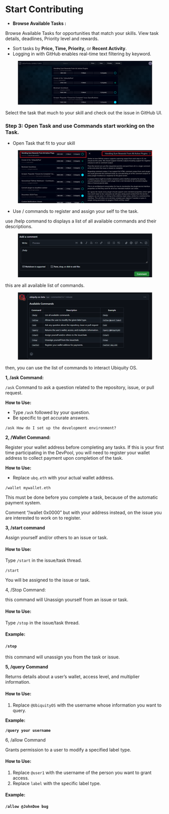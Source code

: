 # Start Contributing

* **Browse Available Tasks :**

Browse Available Tasks for opportunities that match your skills. View task details, deadlines, Priority level and rewards.

* Sort tasks by **Price, Time, Priority,** or **Recent Activity**.
* Logging in with GitHub enables real-time text filtering by keyword.

<figure><img src="../../../.gitbook/assets/image (3).png" alt=""><figcaption></figcaption></figure>

Select the task that much to your skill and check out the issue in GitHub UI.

### Step 3: Open Task and use Commands start working on the Task.

* Open Task that fit to your skill

<figure><img src="../../../.gitbook/assets/image (4).png" alt=""><figcaption></figcaption></figure>

* Use / commands to register and assign your self to the task.

use /help command to displays a list of all available commands and their descriptions.

<figure><img src="../../../.gitbook/assets/image (5).png" alt=""><figcaption></figcaption></figure>

this are all available list of commands.

<figure><img src="../../../.gitbook/assets/image (6).png" alt=""><figcaption></figcaption></figure>

then, you can use the list of commands to interact  Ubiquity OS.

**1, /ask Command:**

`/ask` Command to ask a question related to the repository, issue, or pull request.

**How to Use:**

* Type `/ask` followed by your question.
* Be specific to get accurate answers.

`/ask How do I set up the development environment?`



**2, /Wallet  Command:**

Register your wallet address before completing any tasks. If this is your first time participating in the DevPool, you will need to register your wallet address to collect payment upon completion of the task.&#x20;

**How to Use:**

* Replace `ubq.eth` with your actual wallet address.

`/wallet mywallet.eth`

This must be done before you complete a task, because of the automatic payment system.

Comment “/wallet 0x0000” but with your address instead, on the issue you are interested to work on to register.



**3, /start command**

Assign yourself and/or others to an issue or task.

#### **How to Use:**

Type `/start` in the issue/task thread.

`/start`&#x20;

You will be assigned to the issue or task.



4, /Stop Command:

this command will Unassign yourself from an issue or task.

#### **How to Use:**

Type `/stop` in the issue/task thread.

#### **Example:**

#### `/stop`

this command will unassign you from the task or issue.

**5, /query Command**

Returns details about a user’s wallet, access level, and multiplier information.

#### **How to Use:**

1. Replace `@UbiquityOS` with the username whose information you want to query.

**Example:**

**`/query your username`**

6, /allow Command&#x20;

Grants permission to a user to modify a specified label type.

#### **How to Use:**

1. Replace `@user1` with the username of the person you want to grant access.
2. Replace `label` with the specific label type.

#### **Example:**

**`/allow @JohnDoe bug`**



